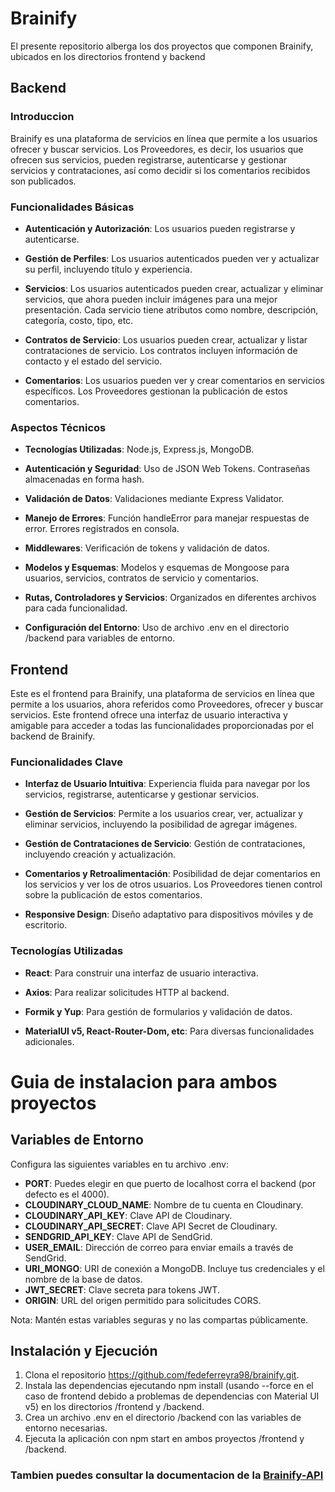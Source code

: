 # Brainify

El presente repositorio alberga los dos proyectos que componen Brainify, ubicados en los directorios frontend y backend

## Backend

### Introduccion
Brainify es una plataforma de servicios en línea que permite a los usuarios ofrecer y buscar servicios. Los Proveedores, es decir, los usuarios que ofrecen sus servicios, pueden registrarse, autenticarse y gestionar servicios y contrataciones, así como decidir si los comentarios recibidos son publicados.

### Funcionalidades Básicas
- **Autenticación y Autorización**: Los usuarios pueden registrarse y autenticarse.

- **Gestión de Perfiles**: Los usuarios autenticados pueden ver y actualizar su perfil, incluyendo título y experiencia.

- **Servicios**: Los usuarios autenticados pueden crear, actualizar y eliminar servicios, que ahora pueden incluir imágenes para una mejor presentación. Cada servicio tiene atributos como nombre, descripción, categoría, costo, tipo, etc.

- **Contratos de Servicio**: Los usuarios pueden crear, actualizar y listar contrataciones de servicio. Los contratos incluyen información de contacto y el estado del servicio.

- **Comentarios**: Los usuarios pueden ver y crear comentarios en servicios específicos. Los Proveedores gestionan la publicación de estos comentarios.

### Aspectos Técnicos
- **Tecnologías Utilizadas**: Node.js, Express.js, MongoDB.

- **Autenticación y Seguridad**: Uso de JSON Web Tokens. Contraseñas almacenadas en forma hash.

- **Validación de Datos**: Validaciones mediante Express Validator.

- **Manejo de Errores**: Función handleError para manejar respuestas de error. Errores registrados en consola.

- **Middlewares**: Verificación de tokens y validación de datos.

- **Modelos y Esquemas**: Modelos y esquemas de Mongoose para usuarios, servicios, contratos de servicio y comentarios.

- **Rutas, Controladores y Servicios**: Organizados en diferentes archivos para cada funcionalidad.

- **Configuración del Entorno**: Uso de archivo .env en el directorio /backend para variables de entorno.

## Frontend

Este es el frontend para Brainify, una plataforma de servicios en línea que permite a los usuarios, ahora referidos como Proveedores, ofrecer y buscar servicios. Este frontend ofrece una interfaz de usuario interactiva y amigable para acceder a todas las funcionalidades proporcionadas por el backend de Brainify.

### Funcionalidades Clave

- **Interfaz de Usuario Intuitiva**: Experiencia fluida para navegar por los servicios, registrarse, autenticarse y gestionar servicios.

- **Gestión de Servicios**: Permite a los usuarios crear, ver, actualizar y eliminar servicios, incluyendo la posibilidad de agregar imágenes.

- **Gestión de Contrataciones de Servicio**: Gestión de contrataciones, incluyendo creación y actualización.

- **Comentarios y Retroalimentación**: Posibilidad de dejar comentarios en los servicios y ver los de otros usuarios. Los Proveedores tienen control sobre la publicación de estos comentarios.

- **Responsive Design**: Diseño adaptativo para dispositivos móviles y de escritorio.

### Tecnologías Utilizadas

- **React**: Para construir una interfaz de usuario interactiva.

- **Axios**: Para realizar solicitudes HTTP al backend.

- **Formik y Yup**: Para gestión de formularios y validación de datos.

- **MaterialUI v5, React-Router-Dom, etc**: Para diversas funcionalidades adicionales.

# Guia de instalacion para ambos proyectos
## Variables de Entorno
Configura las siguientes variables en tu archivo .env:

- **PORT**: Puedes elegir en que puerto de localhost corra el backend (por defecto es el 4000).
- **CLOUDINARY_CLOUD_NAME**: Nombre de tu cuenta en Cloudinary.
- **CLOUDINARY_API_KEY**: Clave API de Cloudinary.
- **CLOUDINARY_API_SECRET**: Clave API Secret de Cloudinary.
- **SENDGRID_API_KEY**: Clave API de SendGrid.
- **USER_EMAIL**: Dirección de correo para enviar emails a través de SendGrid.
- **URI_MONGO**: URI de conexión a MongoDB. Incluye tus credenciales y el nombre de la base de datos.
- **JWT_SECRET**: Clave secreta para tokens JWT.
- **ORIGIN**: URL del origen permitido para solicitudes CORS.

Nota: Mantén estas variables seguras y no las compartas públicamente.

## Instalación y Ejecución
1. Clona el repositorio https://github.com/fedeferreyra98/brainify.git.
2. Instala las dependencias ejecutando npm install (usando --force en el caso de frontend debido a problemas de dependencias con Material UI v5) en los directorios /frontend y /backend.
3. Crea un archivo .env en el directorio /backend con las variables de entorno necesarias.
4. Ejecuta la aplicación con npm start en ambos proyectos /frontend y /backend.

###  Tambien puedes consultar la documentacion de la [Brainify-API](https://documenter.getpostman.com/view/30977948/2s9YeG7XFL)